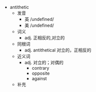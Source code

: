 - antithetic
  - 发音
    - 英 /undefined/
    - 美 /undefined/
  - 词义
    - adj. 正相反的,对立的
  - 同根词
    - adj. antithetical 对立的，正相反的
  - 近义词
    - adj. 对立的；对偶的
      - contrary
      - opposite
      - against
  - 补充